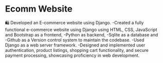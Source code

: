 # Ecomm Website
🛍️ Developed an E-commerce website using Django.
-Created a fully functional e-commerce website using Django using HTML, CSS, JavaScript and Bootstrap as a frontend,
-Python as backend,
-Sqlite as a database and
-Github as a Version control system to maintain the codebase.
-Used Django as a web server framework.
-Designed and implemented user authentication, product listings, shopping cart functionality, and secure payment processing, showcasing proficiency in web development.


